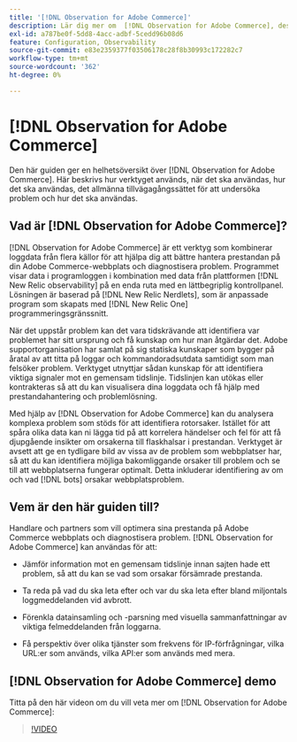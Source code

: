 ```yaml
---
title: '[!DNL Observation for Adobe Commerce]'
description: Lär dig mer om  [!DNL Observation for Adobe Commerce], dess användningsområden, när du ska använda och hur du får åtkomst.
exl-id: a787be0f-5dd8-4acc-adbf-5cedd96b08d6
feature: Configuration, Observability
source-git-commit: e83e2359377f03506178c28f8b30993c172282c7
workflow-type: tm+mt
source-wordcount: '362'
ht-degree: 0%

---
```


# [!DNL Observation for Adobe Commerce]

Den här guiden ger en helhetsöversikt över [!DNL Observation for Adobe Commerce]. Här beskrivs hur verktyget används, när det ska användas, hur det ska användas, det allmänna tillvägagångssättet för att undersöka problem och hur det ska användas.

## Vad är [!DNL Observation for Adobe Commerce]?

[!DNL Observation for Adobe Commerce] är ett verktyg som kombinerar loggdata från flera källor för att hjälpa dig att bättre hantera prestandan på din Adobe Commerce-webbplats och diagnostisera problem. Programmet visar data i programloggen i kombination med data från plattformen [!DNL New Relic observability] på en enda ruta med en lättbegriplig kontrollpanel. Lösningen är baserad på [!DNL New Relic Nerdlets], som är anpassade program som skapats med [!DNL New Relic One] programmeringsgränssnitt.

När det uppstår problem kan det vara tidskrävande att identifiera var problemet har sitt ursprung och få kunskap om hur man åtgärdar det. Adobe supportorganisation har samlat på sig statiska kunskaper som bygger på åratal av att titta på loggar och kommandoradsutdata samtidigt som man felsöker problem. Verktyget utnyttjar sådan kunskap för att identifiera viktiga signaler mot en gemensam tidslinje. Tidslinjen kan utökas eller kontrakteras så att du kan visualisera dina loggdata och få hjälp med prestandahantering och problemlösning.

Med hjälp av [!DNL Observation for Adobe Commerce] kan du analysera komplexa problem som stöds för att identifiera rotorsaker. Istället för att spåra olika data kan ni lägga tid på att korrelera händelser och fel för att få djupgående insikter om orsakerna till flaskhalsar i prestandan. Verktyget är avsett att ge en tydligare bild av vissa av de problem som webbplatser har, så att du kan identifiera möjliga bakomliggande orsaker till problem och se till att webbplatserna fungerar optimalt. Detta inkluderar identifiering av om och vad [!DNL bots] orsakar webbplatsproblem.

## Vem är den här guiden till?

Handlare och partners som vill optimera sina prestanda på Adobe Commerce webbplats och diagnostisera problem. [!DNL Observation for Adobe Commerce] kan användas för att:

* Jämför information mot en gemensam tidslinje innan sajten hade ett problem, så att du kan se vad som orsakar försämrade prestanda.

* Ta reda på vad du ska leta efter och var du ska leta efter bland miljontals loggmeddelanden vid avbrott.

* Förenkla datainsamling och -parsning med visuella sammanfattningar av viktiga felmeddelanden från loggarna.

* Få perspektiv över olika tjänster som frekvens för IP-förfrågningar, vilka URL:er som används, vilka API:er som används med mera.

## [!DNL Observation for Adobe Commerce] demo

Titta på den här videon om du vill veta mer om [!DNL Observation for Adobe Commerce]:

>[!VIDEO](https://video.tv.adobe.com/v/344444?quality=12)
